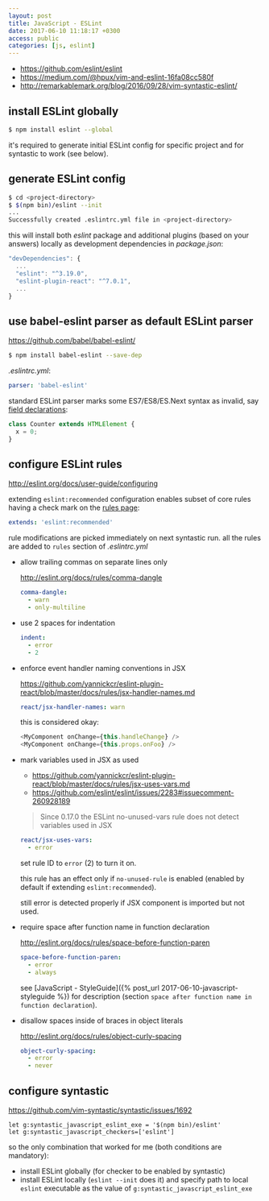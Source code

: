 ```yaml
---
layout: post
title: JavaScript - ESLint
date: 2017-06-10 11:18:17 +0300
access: public
categories: [js, eslint]
---
```


<!-- more -->

- <https://github.com/eslint/eslint>
- <https://medium.com/@hpux/vim-and-eslint-16fa08cc580f>
- <http://remarkablemark.org/blog/2016/09/28/vim-syntastic-eslint/>

## install ESLint globally

```sh
$ npm install eslint --global
```

it's required to generate initial ESLint config for specific project
and for syntastic to work (see below).

## generate ESLint config

```sh
$ cd <project-directory>
$ $(npm bin)/eslint --init
...
Successfully created .eslintrc.yml file in <project-directory>
```

this will install both _eslint_ package and additional plugins (based
on your answers) locally as development dependencies in _package.json_:

```javascript
"devDependencies": {
  ...
  "eslint": "^3.19.0",
  "eslint-plugin-react": "^7.0.1",
  ...
}
```

## use babel-eslint parser as default ESLint parser

<https://github.com/babel/babel-eslint/>

```sh
$ npm install babel-eslint --save-dep
```

_.eslintrc.yml_:

```yaml
parser: 'babel-eslint'
```

standard ESLint parser marks some ES7/ES8/ES.Next syntax as invalid, say
[field declarations](https://github.com/tc39/proposal-class-fields):

```javascript
class Counter extends HTMLElement {
  x = 0;
}
```

## configure ESLint rules

<http://eslint.org/docs/user-guide/configuring>

extending `eslint:recommended` configuration enables subset of core rules
having a check mark on the [rules page](http://eslint.org/docs/rules/):

```yaml
extends: 'eslint:recommended'
```

rule modifications are picked immediately on next syntastic run.
all the rules are added to `rules` section of _.eslintrc.yml_

- allow trailing commas on separate lines only

  <http://eslint.org/docs/rules/comma-dangle>

  ```yaml
  comma-dangle:
    - warn
    - only-multiline
  ```

- use 2 spaces for indentation

  ```yaml
  indent:
    - error
    - 2
  ```

- enforce event handler naming conventions in JSX

  <https://github.com/yannickcr/eslint-plugin-react/blob/master/docs/rules/jsx-handler-names.md>

  ```yaml
  react/jsx-handler-names: warn
  ```

  this is considered okay:

  ```javascript
  <MyComponent onChange={this.handleChange} />
  <MyComponent onChange={this.props.onFoo} />
  ```

- mark variables used in JSX as used

  - <https://github.com/yannickcr/eslint-plugin-react/blob/master/docs/rules/jsx-uses-vars.md>
  - <https://github.com/eslint/eslint/issues/2283#issuecomment-260928189>

  > Since 0.17.0 the ESLint no-unused-vars rule does not detect variables used in JSX

  ```yaml
  react/jsx-uses-vars:
    - error
  ```

  set rule ID to `error` (2) to turn it on.

  this rule has an effect only if `no-unused-rule` is enabled
  (enabled by default if extending `eslint:recommended`).

  still error is detected properly if JSX component is imported but not used.

- require space after function name in function declaration

  <http://eslint.org/docs/rules/space-before-function-paren>

  ```yaml
  space-before-function-paren:
    - error
    - always
  ```

  see [JavaScript - StyleGuide]({% post_url 2017-06-10-javascript-styleguide %})
  for description (section `space after function name in function declaration`).

- disallow spaces inside of braces in object literals

  <http://eslint.org/docs/rules/object-curly-spacing>

  ```yaml
  object-curly-spacing:
    - error
    - never
  ```

## configure syntastic

<https://github.com/vim-syntastic/syntastic/issues/1692>

```vim
let g:syntastic_javascript_eslint_exe = '$(npm bin)/eslint'
let g:syntastic_javascript_checkers=['eslint']
```

so the only combination that worked for me (both conditions are mandatory):

- install ESLint globally (for checker to be enabled by syntastic)
- install ESLint locally (`eslint --init` does it) and specify path to
  local `eslint` executable as the value of `g:syntastic_javascript_eslint_exe`
